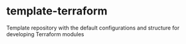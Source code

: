 # template-terraform
Template repository with the default configurations and structure for developing Terraform modules
